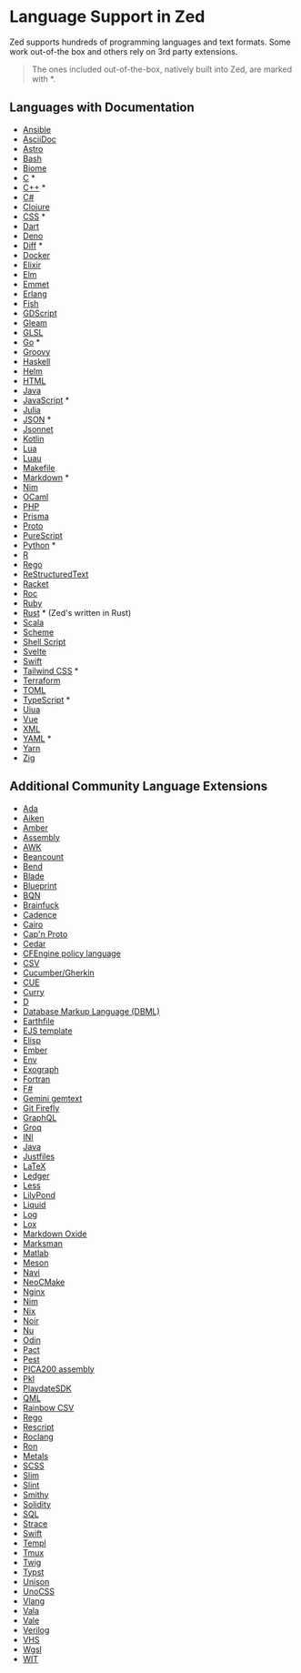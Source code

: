 # Language Support in Zed

Zed supports hundreds of programming languages and text formats.
Some work out-of-the box and others rely on 3rd party extensions.

> The ones included out-of-the-box, natively built into Zed, are marked with \*.

## Languages with Documentation

- [Ansible](./languages/ansible.md)
- [AsciiDoc](./languages/asciidoc.md)
- [Astro](./languages/astro.md)
- [Bash](./languages/bash.md)
- [Biome](./languages/biome.md)
- [C](./languages/c.md) \*
- [C++](./languages/cpp.md) \*
- [C#](./languages/csharp.md)
- [Clojure](./languages/clojure.md)
- [CSS](./languages/css.md) \*
- [Dart](./languages/dart.md)
- [Deno](./languages/deno.md)
- [Diff](./languages/diff.md) \*
- [Docker](./languages/docker.md)
- [Elixir](./languages/elixir.md)
- [Elm](./languages/elm.md)
- [Emmet](./languages/emmet.md)
- [Erlang](./languages/erlang.md)
- [Fish](./languages/fish.md)
- [GDScript](./languages/gdscript.md)
- [Gleam](./languages/gleam.md)
- [GLSL](./languages/glsl.md)
- [Go](./languages/go.md) \*
- [Groovy](./languages/groovy.md)
- [Haskell](./languages/haskell.md)
- [Helm](./languages/helm.md)
- [HTML](./languages/html.md)
- [Java](./languages/java.md)
- [JavaScript](./languages/javascript.md) \*
- [Julia](./languages/julia.md)
- [JSON](./languages/json.md) \*
- [Jsonnet](./languages/jsonnet.md)
- [Kotlin](./languages/kotlin.md)
- [Lua](./languages/lua.md)
- [Luau](./languages/luau.md)
- [Makefile](./languages/makefile.md)
- [Markdown](./languages/markdown.md) \*
- [Nim](./languages/nim.md)
- [OCaml](./languages/ocaml.md)
- [PHP](./languages/php.md)
- [Prisma](./languages/prisma.md)
- [Proto](./languages/proto.md)
- [PureScript](./languages/purescript.md)
- [Python](./languages/python.md) \*
- [R](./languages/r.md)
- [Rego](./languages/rego.md)
- [ReStructuredText](./languages/rst.md)
- [Racket](./languages/racket.md)
- [Roc](./languages/roc.md)
- [Ruby](./languages/ruby.md)
- [Rust](./languages/rust.md) \* (Zed's written in Rust)
- [Scala](./languages/scala.md)
- [Scheme](./languages/scheme.md)
- [Shell Script](./languages/sh.md)
- [Svelte](./languages/svelte.md)
- [Swift](./languages/swift.md)
- [Tailwind CSS](./languages/tailwindcss.md) \*
- [Terraform](./languages/terraform.md)
- [TOML](./languages/toml.md)
- [TypeScript](./languages/typescript.md) \*
- [Uiua](./languages/uiua.md)
- [Vue](./languages/vue.md)
- [XML](./languages/xml.md)
- [YAML](./languages/yaml.md) \*
- [Yarn](./languages/yarn.md)
- [Zig](./languages/zig.md)

## Additional Community Language Extensions

- [Ada](https://github.com/wisn/zed-ada-language)
- [Aiken](https://github.com/aiken-lang/zed-aiken)
- [Amber](https://github.com/amber-lang/zed-amber-extension)
- [Assembly](https://github.com/DevBlocky/zed-asm)
- [AWK](https://github.com/dangh/zed-awk)
- [Beancount](https://github.com/zed-extensions/beancount)
- [Bend](https://github.com/mrpedrobraga/zed-bend)
- [Blade](https://github.com/bajrangCoder/zed-laravel-blade)
- [Blueprint](https://github.com/tfuxu/zed-blueprint)
- [BQN](https://github.com/DavidZwitser/zed-bqn)
- [Brainfuck](https://github.com/JosephTLyons/zed-brainfuck)
- [Cadence](https://github.com/janezpodhostnik/cadence.zed)
- [Cairo](https://github.com/trbutler4/zed-cairo)
- [Cap'n Proto](https://github.com/cmackenzie1/zed-capnp)
- [Cedar](https://github.com/chrnorm/zed-cedar)
- [CFEngine policy language](https://github.com/olehermanse/zed-cfengine)
- [CSV](https://github.com/huacnlee/zed-csv)
- [Cucumber/Gherkin](https://github.com/thlcodes/zed-extension-cucumber)
- [CUE](https://github.com/jkasky/zed-cue)
- [Curry](https://github.com/fwcd/zed-curry)
- [D](https://github.com/staysail/zed-d)
- [Database Markup Language (DBML)](https://github.com/shuklaayush/zed-dbml)
- [Earthfile](https://github.com/glehmann/earthfile.zed)
- [EJS template](https://github.com/dangh/zed-ejs)
- [Elisp](https://github.com/JosephTLyons/zed-elisp)
- [Ember](https://github.com/jylamont/zed-ember)
- [Env](https://github.com/zarifpour/zed-env)
- [Exograph](https://github.com/exograph/zed-extension)
- [Fortran](https://github.com/Xavier-Maruff/zed-fortran)
- [F#](https://github.com/nathanjcollins/zed-fsharp)
- [Gemini gemtext](https://github.com/clseibold/gemini-zed)
- [Git Firefly](https://github.com/d1y/git_firefly)
- [GraphQL](https://github.com/11bit/zed-extension-graphql)
- [Groq](https://github.com/juice49/zed-groq)
- [INI](https://github.com/bajrangCoder/zed-ini)
- [Java](https://github.com/zed-extensions/java)
- [Justfiles](https://github.com/jackTabsCode/zed-just)
- [LaTeX](https://github.com/rzukic/zed-latex)
- [Ledger](https://github.com/mrkstwrt/zed-ledger)
- [Less](https://github.com/jimliang/zed-less)
- [LilyPond](https://github.com/nwhetsell/lilypond-zed-extension)
- [Liquid](https://github.com/TheBeyondGroup/zed-shopify-liquid)
- [Log](https://github.com/evrensen467/zed-log)
- [Lox](https://github.com/arian81/zed-lox)
- [Markdown Oxide](https://github.com/Feel-ix-343/markdown-oxide-zed)
- [Marksman](https://github.com/vitallium/zed-marksman)
- [Matlab](https://github.com/rzukic/zed-matlab)
- [Meson](https://github.com/hqnna/zed-meson)
- [Navi](https://github.com/navi-language/zed-navi)
- [NeoCMake](https://github.com/k0tran/zed_neocmake)
- [Nginx](https://github.com/d1y/nginx-zed)
- [Nim](https://github.com/foxoman/zed-nim)
- [Nix](https://github.com/zed-extensions/nix)
- [Noir](https://github.com/shuklaayush/zed-noir)
- [Nu](https://github.com/zed-extensions/nu)
- [Odin](https://github.com/rxptr/zed-odin)
- [Pact](https://github.com/kadena-community/pact-zed)
- [Pest](https://github.com/pest-parser/zed-pest)
- [PICA200 assembly](https://github.com/Squareheron942/zed-pica200)
- [Pkl](https://github.com/Moshyfawn/pkl-zed)
- [PlaydateSDK](https://github.com/notpeter/playdate-zed-extension)
- [QML](https://github.com/lkroll/zed-qml)
- [Rainbow CSV](https://github.com/weartist/zed-rainbow-csv)
- [Rego](https://github.com/StyraInc/zed-rego)
- [Rescript](https://github.com/humaans/rescript-zed)
- [Roclang](https://github.com/h2000/zed-roc)
- [Ron](https://github.com/onbjerg/zed-ron)
- [Metals](https://github.com/scalameta/metals-zed)
- [SCSS](https://github.com/bajrangCoder/zed-scss)
- [Slim](https://github.com/calmyournerves/zed-slim)
- [Slint](https://gitlab.com/flukejones/zed-slint)
- [Smithy](https://github.com/joshrutkowski/zed-smithy)
- [Solidity](https://github.com/zarifpour/zed-solidity)
- [SQL](https://github.com/evrensen467/zed-sql)
- [Strace](https://github.com/sigmaSd/zed-strace)
- [Swift](https://github.com/zed-extensions/swift)
- [Templ](https://github.com/makifdb/zed-templ)
- [Tmux](https://github.com/dangh/zed-tmux)
- [Twig](https://github.com/YussufSassi/zed-twig)
- [Typst](https://github.com/WeetHet/typst.zed)
- [Unison](https://github.com/zetashift/unison-zed)
- [UnoCSS](https://github.com/bajrangCoder/zed-unocss)
- [Vlang](https://github.com/lv37/zed-v)
- [Vala](https://github.com/FyraLabs/zed-vala)
- [Vale](https://github.com/koozz/zed-vale)
- [Verilog](https://github.com/someone13574/zed-verilog-extension)
- [VHS](https://github.com/eth0net/zed-vhs)
- [Wgsl](https://github.com/luan/zed-wgsl)
- [WIT](https://github.com/valentinegb/zed-wit)
